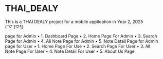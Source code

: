# THAI_DEALY
This is a THAI DEALY project for a mobile application in Year 2, 2025 (´▽`ʃ♡ƪ)

page for Admin
• 1. Dashboard Page 
• 2. Home Page For Admin 
• 3. Search Page for Admin 
• 4. All Note Page for Admin 
• 5. Note Detail Page for Admin 
page for User 
• 1. Home Page For Use 
• 2. Search Page For User 
• 3. All Note Page For User 
• 4. Note Detail For User 
• 5. About Us Page
